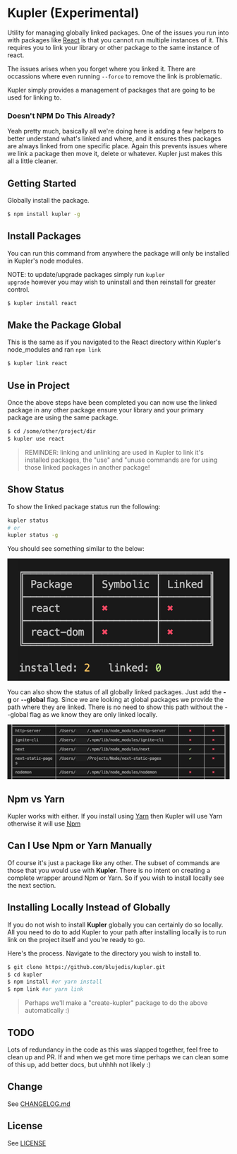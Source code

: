 # Kupler (Experimental)  

Utility for managing globally linked packages. One of the issues you run into with packages like [React](https://reactjs.org) is that you cannot run multiple instances of it. This requires you to link your library or other package to the same instance of react. 

The issues arises when you forget where you linked it. There are occassions where even running <code>--force</code> to remove the link is problematic. 

Kupler simply provides a management of packages that are going to be used for linking to.

### Doesn't NPM Do This Already?

Yeah pretty much, basically all we're doing here is adding a few helpers to better understand what's linked and where, and it ensures thes packages are always linked from one specific place. Again this prevents issues where we link a package then move it, delete or whatever. Kupler just makes this all a little cleaner. 

## Getting Started

Globally install the package. 

```sh
$ npm install kupler -g
```

## Install Packages

You can run this command from anywhere the package will only be installed in Kupler's node modules.

NOTE: to update/upgrade packages simply run <code>kupler upgrade</code> however you may wish to uninstall and then reinstall for greater control.

```sh
$ kupler install react
```

## Make the Package Global

This is the same as if you navigated to the React directory within Kupler's node_modules and ran <code>npm link</code>

```sh
$ kupler link react
```

## Use in Project

Once the above steps have been completed you can now use the linked package in any other package ensure your library and your primary package are using the same package.

```sh
$ cd /some/other/project/dir
$ kupler use react
```

> REMINDER: linking and unlinking are used in Kupler to link it's installed packages, the "use" and "unuse commands are for using those linked packages in another package!

## Show Status 

To show the linked package status run the following:

```sh
kupler status 
# or
kupler status -g
```

You should see something similar to the below:

![Link Status Image](fixtures/status.png)

You can also show the status of all globally linked packages. Just add the **-g** or **--global** flag. Since we are looking at global packages we provide the path where they are linked. There is no need to show this path without the --global flag as we know they are only linked locally.

![Link Status Image](fixtures/status-all.png)

## Npm vs Yarn

Kupler works with either. If you install using [Yarn](https://yarnpkg.com) then Kupler will use Yarn otherwise it will use [Npm](https://npmjs.org)

## Can I Use Npm or Yarn Manually

Of course it's just a package like any other. The subset of commands are those that you would use with **Kupler**. There is no intent on creating a complete wrapper around Npm or Yarn. So if you wish to install locally see the next section.

## Installing Locally Instead of Globally

If you do not wish to install **Kupler** globally you can certainly do so locally. All you need to do to add Kupler to your path after installing locally is to run link on the project itself and you're ready to go.

Here's the process. Navigate to the directory you wish to install to.

```sh
$ git clone https://github.com/blujedis/kupler.git
$ cd kupler
$ npm install #or yarn install
$ npm link #or yarn link
```

> Perhaps we'll make a "create-kupler" package to do the above automatically :)

## TODO

Lots of redundancy in the code as this was slapped together, feel free to clean up and PR. If and when we get more time perhaps we can clean some of this up, add better docs, but uhhhh not likely :)

## Change

See [CHANGELOG.md](CHANGELOG.md)

## License

See [LICENSE](LICENSE)

